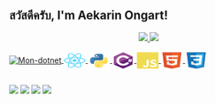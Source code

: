 ## สวัสดีครับ, I'm Aekarin Ongart!
<div align="center">
    <a href="https://github.com/AekarinOngart">
        <img height="180em" src="https://github-readme-stats.vercel.app/api?username=AekarinOngart&show_icons=true&theme=dracula&include_all_commits=true&count_private=true" />
        <img height="180em" src="https://github-readme-stats.vercel.app/api/top-langs/?username=rafaballerini&layout=compact&langs_count=7&theme=dracula" />
</div>
<div style="display: inline_block"><br>
    <img align="center" alt="Mon-dotnet" height="40" src="https://www.sbr-technologies.com/wp-content/uploads/2021/06/asp-net-logo.png">
    <img align="center" alt="Mon-React" height="30" width="40" src="https://raw.githubusercontent.com/devicons/devicon/master/icons/react/react-original.svg">
    <img align="center" alt="Mon-Python" height="30" width="40" src="https://raw.githubusercontent.com/devicons/devicon/master/icons/python/python-original.svg">
    <img align="center" alt="Mon-Csharp" height="30" width="40" src="https://raw.githubusercontent.com/devicons/devicon/master/icons/csharp/csharp-original.svg">
    <img align="center" alt="Mon-Js" height="30" width="40" src="https://raw.githubusercontent.com/devicons/devicon/master/icons/javascript/javascript-plain.svg">
    <img align="center" alt="Mon-HTML" height="30" width="40" src="https://raw.githubusercontent.com/devicons/devicon/master/icons/html5/html5-original.svg">
    <img align="center" alt="Mon-CSS" height="30" width="40" src="https://raw.githubusercontent.com/devicons/devicon/master/icons/css3/css3-original.svg">

</div>

##

<div>
    <a href="https://www.youtube.com/channel/UC_-uuuZbY0AAt9CViNzvc-Q" target="_blank"><img src="https://img.shields.io/badge/YouTube-FF0000?style=for-the-badge&logo=youtube&logoColor=white" target="_blank"></a>
    <a href="https://instagram.com/rafaballerini" target="_blank"><img src="https://img.shields.io/badge/-Instagram-%23E4405F?style=for-the-badge&logo=instagram&logoColor=white" target="_blank"></a>
    <a href="https://discord.gg/wagxzStdcR" target="_blank"><img src="https://img.shields.io/badge/Discord-7289DA?style=for-the-badge&logo=discord&logoColor=white" target="_blank"></a>
    <a href="mailto:contatorafaballerini@gmail.com"><img src="https://img.shields.io/badge/-Gmail-%23333?style=for-the-badge&logo=gmail&logoColor=white" target="_blank"></a>
</div>
